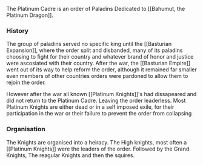 The Platinum Cadre is an order of Paladins Dedicated to [[Bahumut, the Platinum Dragon]].  


### History
The group of paladins served no specific king until the [[Basturian Expansion]], where the order split and disbanded, many of its paladins choosing to fight for their country and whatever brand of honor and justice were ascosiated with their country. After the war, the [[Basturian Empire]] went out of its way to help reform the order, although it remained far smaller even members of other countries orders were pardoned to allow them to rejoin the order.

However after the war all known [[Platinum Knights]]'s had dissapeared and did not return to the Platinum Cadre. Leaving the order leaderless. Most Platinum Knights are either dead or in a self imposed exile, for their participation in the war or their failure to prevent the order from collapsing

### Organisation
The Knights are organised into a heiracy. The High knights, most often a [[Platinum Knights]] were the leaders of the order. Followed by the Grand Knights, The reagular Knights and then the squires.